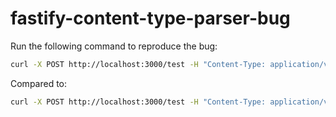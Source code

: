 # fastify-content-type-parser-bug

Run the following command to reproduce the bug:

```bash
curl -X POST http://localhost:3000/test -H "Content-Type: application/vnd.macroE" -d "sup"
```

Compared to:

```bash
curl -X POST http://localhost:3000/test -H "Content-Type: application/vnd.macroe" -d "sup"
```
